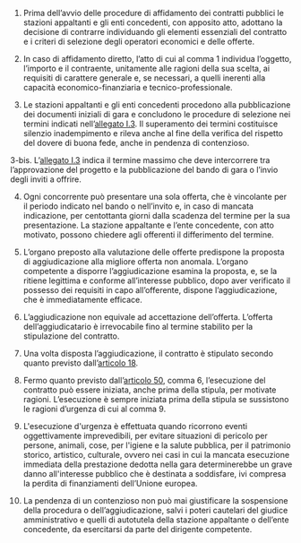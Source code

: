 1. Prima dell’avvio delle procedure di affidamento dei contratti pubblici le stazioni appaltanti e gli enti concedenti, con apposito atto, adottano la decisione di contrarre individuando gli elementi essenziali del contratto e i criteri di selezione degli operatori economici e delle offerte. 

2. In caso di affidamento diretto, l’atto di cui al comma 1 individua l’oggetto, l’importo e il contraente, unitamente alle ragioni della sua scelta, ai requisiti di carattere generale e, se necessari, a quelli inerenti alla capacità economico-finanziaria e tecnico-professionale. 

3. Le stazioni appaltanti e gli enti concedenti procedono alla pubblicazione dei documenti iniziali di gara e concludono le procedure di selezione nei termini indicati nell’[allegato I.3](/index.html?section=attachment-1-3&version=2). Il superamento dei termini costituisce silenzio inadempimento e rileva anche al fine della verifica del rispetto del dovere di buona fede, anche in pendenza di contenzioso. 

3-bis. L’[allegato I.3](/index.html?section=attachment-1-3&version=2) indica il termine massimo che deve intercorrere tra l’approvazione del progetto e la pubblicazione del bando di gara o l’invio degli inviti a offrire.

4. Ogni concorrente può presentare una sola offerta, che è vincolante per il periodo indicato nel bando o nell’invito e, in caso di mancata indicazione, per centottanta giorni dalla scadenza del termine per la sua presentazione. La stazione appaltante e l’ente concedente, con atto motivato, possono chiedere agli offerenti il differimento del termine. 

5. L’organo preposto alla valutazione delle offerte predispone la proposta di aggiudicazione alla migliore offerta non anomala. L’organo competente a disporre l’aggiudicazione esamina la proposta, e, se la ritiene legittima e conforme all’interesse pubblico, dopo aver verificato il possesso dei requisiti in capo all’offerente, dispone l’aggiudicazione, che è immediatamente efficace. 

6. L’aggiudicazione non equivale ad accettazione dell’offerta. L’offerta dell’aggiudicatario è irrevocabile fino al termine stabilito per la stipulazione del contratto. 

7. Una volta disposta l’aggiudicazione, il contratto è stipulato secondo quanto previsto dall’[articolo 18](/index.html?article=articolo-18&version=2). 

8. Fermo quanto previsto dall’[articolo 50](/index.html?article=articolo-50&version=2), comma 6, l’esecuzione del contratto può essere iniziata, anche prima della stipula, per motivate ragioni. L’esecuzione è sempre iniziata prima della stipula se sussistono le ragioni d’urgenza di cui al comma 9. 

9. L'esecuzione d'urgenza è effettuata quando ricorrono eventi oggettivamente imprevedibili, per evitare situazioni di pericolo per persone, animali, cose, per l'igiene e la salute pubblica, per il patrimonio storico, artistico, culturale, ovvero nei casi in cui la mancata esecuzione immediata della prestazione dedotta nella gara determinerebbe un grave danno all'interesse pubblico che è destinata a soddisfare, ivi compresa la perdita di finanziamenti dell’Unione europea. 

10. La pendenza di un contenzioso non può mai giustificare la sospensione della procedura o dell’aggiudicazione, salvi i poteri cautelari del giudice amministrativo e quelli di autotutela della stazione appaltante o dell’ente concedente, da esercitarsi da parte del dirigente competente. 


